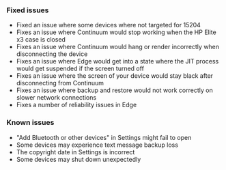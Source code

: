 ### Fixed issues
- Fixed an issue where some devices where not targeted for 15204
- Fixes an issue where Continuum would stop working when the HP Elite x3 case is closed
- Fixes an issue where Continuum would hang or render incorrectly when disconnecting the device
- Fixes an issue where Edge would get into a state where the JIT process would get suspended if the screen turned off
- Fixes an issue where the screen of your device would stay black after disconnecting from Continuum
- Fixes an issue where backup and restore would not work correctly on slower network connections
- Fixes a number of reliability issues in Edge

### Known issues
- "Add Bluetooth or other devices" in Settings might fail to open
- Some devices may experience text message backup loss
- The copyright date in Settings is incorrect
- Some devices may shut down unexpectedly
